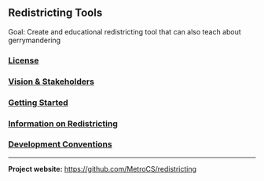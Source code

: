## Redistricting Tools

Goal: Create and educational redistricting tool that can also teach about gerrymandering
### [License](LICENSE)

### [Vision & Stakeholders](Vision.md)

### [Getting Started](GettingStarted.md)

### [Information on Redistricting](Redistricting.md)

### [Development Conventions](DevelopmentConventions.md)



___

__Project website:__ https://github.com/MetroCS/redistricting
